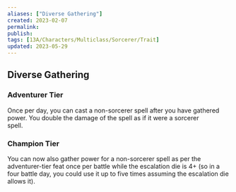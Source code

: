 ```yaml
---
aliases: ["Diverse Gathering"]
created: 2023-02-07
permalink: 
publish: 
tags: [13A/Characters/Multiclass/Sorcerer/Trait]
updated: 2023-05-29
---
```


## Diverse Gathering

### Adventurer Tier

Once per day, you can cast a non-sorcerer spell after you have gathered power. You double the damage of the spell as if it were a sorcerer  
spell.

### Champion Tier

You can now also gather power for a non-sorcerer spell as per the adventurer-tier feat once per battle while the escalation die is 4+ (so in a four battle day, you could use it up to five times assuming the escalation die allows it).
